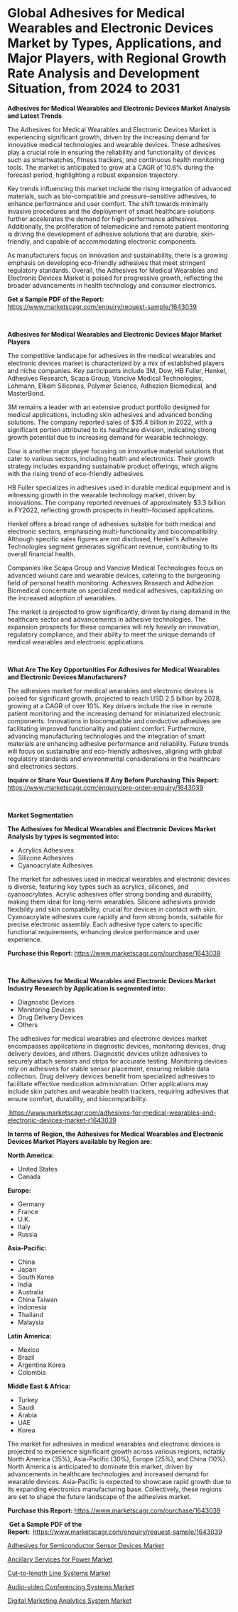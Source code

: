 <p><h1>Global Adhesives for Medical Wearables and Electronic Devices Market by Types, Applications, and Major Players, with Regional Growth Rate Analysis and Development Situation, from 2024 to 2031</h1></p><p><strong>Adhesives for Medical Wearables and Electronic Devices Market Analysis and Latest Trends</strong></p>
<p><p>The Adhesives for Medical Wearables and Electronic Devices Market is experiencing significant growth, driven by the increasing demand for innovative medical technologies and wearable devices. These adhesives play a crucial role in ensuring the reliability and functionality of devices such as smartwatches, fitness trackers, and continuous health monitoring tools. The market is anticipated to grow at a CAGR of 10.6% during the forecast period, highlighting a robust expansion trajectory.</p><p>Key trends influencing this market include the rising integration of advanced materials, such as bio-compatible and pressure-sensitive adhesives, to enhance performance and user comfort. The shift towards minimally invasive procedures and the deployment of smart healthcare solutions further accelerates the demand for high-performance adhesives. Additionally, the proliferation of telemedicine and remote patient monitoring is driving the development of adhesive solutions that are durable, skin-friendly, and capable of accommodating electronic components.</p><p>As manufacturers focus on innovation and sustainability, there is a growing emphasis on developing eco-friendly adhesives that meet stringent regulatory standards. Overall, the Adhesives for Medical Wearables and Electronic Devices Market is poised for progressive growth, reflecting the broader advancements in health technology and consumer electronics.</p></p>
<p><strong>Get a Sample PDF of the Report:&nbsp;</strong> <a href="https://www.marketscagr.com/enquiry/request-sample/1643039?utm_campaign=1615&utm_medium=2&utm_source=Github&utm_content=ia&utm_term=23102024&utm_id=adhesives-for-medical-wearables-and-electronic-devices">https://www.marketscagr.com/enquiry/request-sample/1643039</a></p>
<p>&nbsp;</p>
<p><strong>Adhesives for Medical Wearables and Electronic Devices Major Market Players</strong></p>
<p><p>The competitive landscape for adhesives in the medical wearables and electronic devices market is characterized by a mix of established players and niche companies. Key participants include 3M, Dow, HB Fuller, Henkel, Adhesives Research, Scapa Group, Vancive Medical Technologies, Lohmann, Elkem Silicones, Polymer Science, Adhezion Biomedical, and MasterBond. </p><p>3M remains a leader with an extensive product portfolio designed for medical applications, including skin adhesives and advanced bonding solutions. The company reported sales of $35.4 billion in 2022, with a significant portion attributed to its healthcare division, indicating strong growth potential due to increasing demand for wearable technology.</p><p>Dow is another major player focusing on innovative material solutions that cater to various sectors, including health and electronics. Their growth strategy includes expanding sustainable product offerings, which aligns with the rising trend of eco-friendly adhesives.</p><p>HB Fuller specializes in adhesives used in durable medical equipment and is witnessing growth in the wearable technology market, driven by innovations. The company reported revenues of approximately $3.3 billion in FY2022, reflecting growth prospects in health-focused applications.</p><p>Henkel offers a broad range of adhesives suitable for both medical and electronic sectors, emphasizing multi-functionality and biocompatibility. Although specific sales figures are not disclosed, Henkel's Adhesive Technologies segment generates significant revenue, contributing to its overall financial health.</p><p>Companies like Scapa Group and Vancive Medical Technologies focus on advanced wound care and wearable devices, catering to the burgeoning field of personal health monitoring. Adhesives Research and Adhezion Biomedical concentrate on specialized medical adhesives, capitalizing on the increased adoption of wearables.</p><p>The market is projected to grow significantly, driven by rising demand in the healthcare sector and advancements in adhesive technologies. The expansion prospects for these companies will rely heavily on innovation, regulatory compliance, and their ability to meet the unique demands of medical wearables and electronic applications.</p></p>
<p>&nbsp;</p>
<p><strong>What Are The Key Opportunities For Adhesives for Medical Wearables and Electronic Devices Manufacturers?</strong></p>
<p><p>The adhesives market for medical wearables and electronic devices is poised for significant growth, projected to reach USD 2.5 billion by 2028, growing at a CAGR of over 10%. Key drivers include the rise in remote patient monitoring and the increasing demand for miniaturized electronic components. Innovations in biocompatible and conductive adhesives are facilitating improved functionality and patient comfort. Furthermore, advancing manufacturing technologies and the integration of smart materials are enhancing adhesive performance and reliability. Future trends will focus on sustainable and eco-friendly adhesives, aligning with global regulatory standards and environmental considerations in the healthcare and electronics sectors.</p></p>
<p><strong>Inquire or Share Your Questions If Any Before Purchasing This Report:</strong> <a href="https://www.marketscagr.com/enquiry/pre-order-enquiry/1643039?utm_campaign=1615&utm_medium=2&utm_source=Github&utm_content=ia&utm_term=23102024&utm_id=adhesives-for-medical-wearables-and-electronic-devices">https://www.marketscagr.com/enquiry/pre-order-enquiry/1643039</a></p>
<p>&nbsp;</p>
<p><strong>Market Segmentation</strong></p>
<p><strong>The Adhesives for Medical Wearables and Electronic Devices Market Analysis by types is segmented into:</strong></p>
<p><ul><li>Acrylics Adhesives</li><li>Silicone Adhesives</li><li>Cyanoacrylate Adhesives</li></ul></p>
<p><p>The market for adhesives used in medical wearables and electronic devices is diverse, featuring key types such as acrylics, silicones, and cyanoacrylates. Acrylic adhesives offer strong bonding and durability, making them ideal for long-term wearables. Silicone adhesives provide flexibility and skin compatibility, crucial for devices in contact with skin. Cyanoacrylate adhesives cure rapidly and form strong bonds, suitable for precise electronic assembly. Each adhesive type caters to specific functional requirements, enhancing device performance and user experience.</p></p>
<p><strong>Purchase this Report:&nbsp;</strong><a href="https://www.marketscagr.com/purchase/1643039?utm_campaign=1615&utm_medium=2&utm_source=Github&utm_content=ia&utm_term=23102024&utm_id=adhesives-for-medical-wearables-and-electronic-devices">https://www.marketscagr.com/purchase/1643039</a></p>
<p>&nbsp;</p>
<p><strong>The Adhesives for Medical Wearables and Electronic Devices Market Industry Research by Application is segmented into:</strong></p>
<p><ul><li>Diagnostic Devices</li><li>Monitoring Devices</li><li>Drug Delivery Devices</li><li>Others</li></ul></p>
<p><p>The adhesives for medical wearables and electronic devices market encompasses applications in diagnostic devices, monitoring devices, drug delivery devices, and others. Diagnostic devices utilize adhesives to securely attach sensors and strips for accurate testing. Monitoring devices rely on adhesives for stable sensor placement, ensuring reliable data collection. Drug delivery devices benefit from specialized adhesives to facilitate effective medication administration. Other applications may include skin patches and wearable health trackers, requiring adhesives that ensure comfort, durability, and biocompatibility.</p></p>
<p><a href="https://www.marketscagr.com/adhesives-for-medical-wearables-and-electronic-devices-market-r1643039?utm_campaign=1615&utm_medium=2&utm_source=Github&utm_content=ia&utm_term=23102024&utm_id=adhesives-for-medical-wearables-and-electronic-devices">&nbsp;https://www.marketscagr.com/adhesives-for-medical-wearables-and-electronic-devices-market-r1643039</a></p>
<p><strong>In terms of Region, the Adhesives for Medical Wearables and Electronic Devices Market Players available by Region are:</strong></p>
<p>
    <p> <strong> North America: </strong>
        <ul>
            <li>United States</li>
            <li>Canada</li>
        </ul>
        </p> 
    <p> <strong> Europe: </strong>
        <ul>
            <li>Germany</li>
            <li>France</li>
            <li>U.K.</li>
            <li>Italy</li>
            <li>Russia</li>
        </ul>
        </p> 
    <p> <strong> Asia-Pacific: </strong>
        <ul>
            <li>China</li>
            <li>Japan</li>
            <li>South Korea</li>
            <li>India</li>
            <li>Australia</li>
            <li>China Taiwan</li>
            <li>Indonesia</li>
            <li>Thailand</li>
            <li>Malaysia</li>
        </ul>
        </p> 
    <p> <strong> Latin America: </strong>
        <ul>
            <li>Mexico</li>
            <li>Brazil</li>
            <li>Argentina Korea</li>
            <li>Colombia</li>
        </ul>
        </p> 
    <p> <strong> Middle East & Africa: </strong>
        <ul>
            <li>Turkey</li>
            <li>Saudi</li>
            <li>Arabia</li>
            <li>UAE</li>
            <li>Korea</li>
        </ul>
    </p>
    </p>
<p><p>The market for adhesives in medical wearables and electronic devices is projected to experience significant growth across various regions, notably North America (35%), Asia-Pacific (30%), Europe (25%), and China (10%). North America is anticipated to dominate this market, driven by advancements in healthcare technologies and increased demand for wearable devices. Asia-Pacific is expected to showcase rapid growth due to its expanding electronics manufacturing base. Collectively, these regions are set to shape the future landscape of the adhesives market.</p></p>
<p><strong>Purchase this Report: </strong><a href="https://www.marketscagr.com/purchase/1643039?utm_campaign=1615&utm_medium=2&utm_source=Github&utm_content=ia&utm_term=23102024&utm_id=adhesives-for-medical-wearables-and-electronic-devices">https://www.marketscagr.com/purchase/1643039</a></p>
<p>&nbsp;<strong>Get a Sample PDF of the Report:&nbsp;&nbsp;</strong><a href="https://www.marketscagr.com/enquiry/request-sample/1643039?utm_campaign=1615&utm_medium=2&utm_source=Github&utm_content=ia&utm_term=23102024&utm_id=adhesives-for-medical-wearables-and-electronic-devices">https://www.marketscagr.com/enquiry/request-sample/1643039</a></p>
<p><strong></strong></p>
<p><p><a href="https://github.com/FahadAhmed223/Market-Research-Report-List-1/blob/main/adhesives-for-semiconductor-sensor-devices-market.md?utm_campaign=1615&utm_medium=2&utm_source=Github&utm_content=ia&utm_term=23102024&utm_id=adhesives-for-medical-wearables-and-electronic-devices">Adhesives for Semiconductor Sensor Devices Market</a></p><p><a href="https://www.linkedin.com/pulse/global-ancillary-services-power-market-landscape-future-tvxkc?utm_campaign=1615&utm_medium=2&utm_source=Github&utm_content=ia&utm_term=23102024&utm_id=adhesives-for-medical-wearables-and-electronic-devices">Ancillary Services for Power Market</a></p><p><a href="https://www.linkedin.com/pulse/cut-to-length-line-systems-market-outlook-complete-ssvte?utm_campaign=1615&utm_medium=2&utm_source=Github&utm_content=ia&utm_term=23102024&utm_id=adhesives-for-medical-wearables-and-electronic-devices">Cut-to-length Line Systems Market</a></p><p><a href="https://www.linkedin.com/pulse/market-dynamics-future-trends-global-audio-video-conferencing-r6i9e?utm_campaign=1615&utm_medium=2&utm_source=Github&utm_content=ia&utm_term=23102024&utm_id=adhesives-for-medical-wearables-and-electronic-devices">Audio-video Conferencing Systems Market</a></p><p><a href="https://www.linkedin.com/pulse/digital-marketing-analytics-system-market-growth-outlook-zsmje?utm_campaign=1615&utm_medium=2&utm_source=Github&utm_content=ia&utm_term=23102024&utm_id=adhesives-for-medical-wearables-and-electronic-devices">Digital Marketing Analytics System Market</a></p></p>